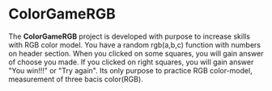 # ColorGameRGB

<p>The <b>ColorGameRGB</b> project is developed with purpose to increase skills with
RGB color model. You have a random rgb(a,b,c) function with numbers on header section.
When you clicked on some squares, you will gain answer of choose you made.
If you clicked on right squares, you will gain answer "You win!!!" or "Try again".
Its only purpose to practice RGB color-model, measurement of three bacis color(RGB).</p>

